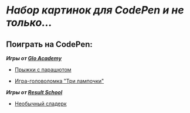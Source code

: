 # _Набор картинок для CodePen и не только..._
  
## Поиграть на CodePen:

***Игры от [Glo Academy](https://glo.academy/)***

- [Прыжки с парашютом](https://codepen.io/slesareva-gala/full/GROXJpZ)

- [Игра-головоломка "Три лампочки"](https://codepen.io/slesareva-gala/pen/zYPRKYV?editors=0100)

***Игры от [Result School](https://result.school/)***
- [Необычный сладерк](https://codepen.io/slesareva-gala/pen/dyejqQz)
